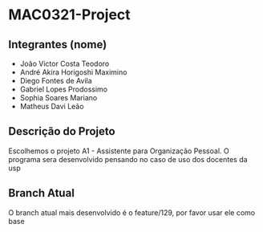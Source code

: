 # MAC0321-Project
## Integrantes (nome)
- João Victor Costa Teodoro
- André Akira Horigoshi Maximino
- Diego Fontes de Avila
- Gabriel Lopes Prodossimo
- Sophia Soares Mariano
- Matheus Davi Leão

## Descrição do Projeto
Escolhemos o projeto A1 - Assistente para Organização Pessoal. O programa sera desenvolvido pensando no caso de uso dos docentes da usp
## Branch Atual
O branch atual mais desenvolvido é o feature/129, por favor usar ele como base
